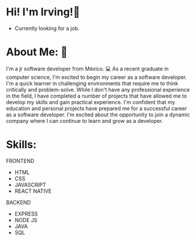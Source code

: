 # Hi! I'm Irving!👋
- Currently looking for a job.
# About Me: 📑
I'm a jr software developer from México. 💻
As a recent graduate in computer science, I'm excited to begin my career as a software developer.  I'm a quick learner in challenging environments that require me to think critically and problem-solve. While I don't have any professional experience in the field, I have completed a number of projects that have allowed me to develop my skills and gain practical experience. I'm confident that my education and personal projects have prepared me for a successful career as a software developer.
I'm excited about the opportunity to join a dynamic company where I can continue to learn and grow as a developer.

# Skills:
FRONTEND
- HTML
- CSS
- JAVASCRIPT
- REACT NATIVE

BACKEND
- EXPRESS
- NODE JS
- JAVA
- SQL
